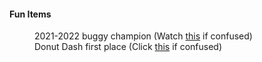 <h4>Fun Items</h4>
<dd>
    2021-2022 buggy champion (Watch
    <a href="https://www.youtube.com/watch?v=3Ni-Ms0VJyw&list=PLDEsVCo4xx6VVDPVn9L5B0VzfjSQIXAgi&index=10"
        title="SDC Men's A">this</a> if confused)
</dd>
<dd>
    Donut Dash first place (Click
    <a href="https://pghdonutdash.org/" title="Donut dash">this</a> if confused)
</dd>